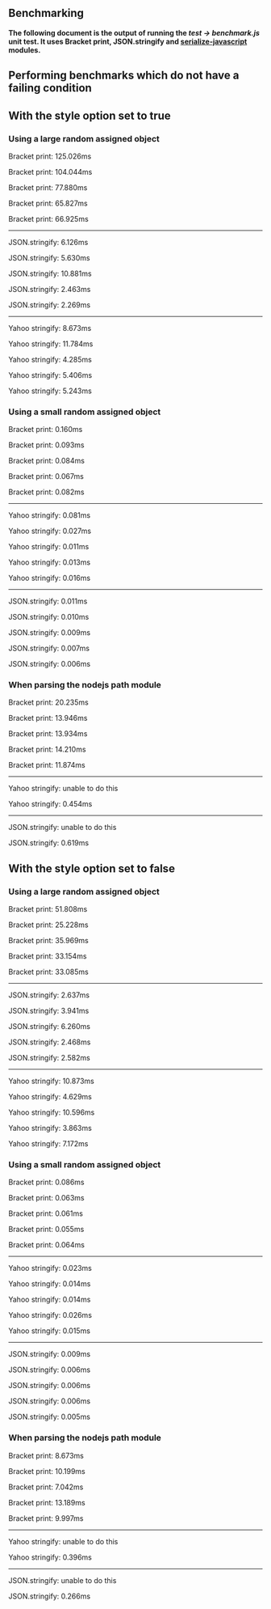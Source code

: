 ## Benchmarking

**The following document is the output of running the *test -> benchmark.js* unit test. It uses Bracket print, JSON.stringify and [serialize-javascript](https://www.npmjs.com/package/serialize-javascript) modules.**

## Performing benchmarks which do not have a failing condition
## With the style option set to true
### Using a large random assigned object

Bracket print: 125.026ms

Bracket print: 104.044ms

Bracket print: 77.880ms

Bracket print: 65.827ms

Bracket print: 66.925ms

-----------------------------

JSON.stringify: 6.126ms

JSON.stringify: 5.630ms

JSON.stringify: 10.881ms

JSON.stringify: 2.463ms

JSON.stringify: 2.269ms

-----------------------------

Yahoo stringify: 8.673ms

Yahoo stringify: 11.784ms

Yahoo stringify: 4.285ms

Yahoo stringify: 5.406ms

Yahoo stringify: 5.243ms

### Using a small random assigned object

Bracket print: 0.160ms

Bracket print: 0.093ms

Bracket print: 0.084ms

Bracket print: 0.067ms

Bracket print: 0.082ms

-----------------------------

Yahoo stringify: 0.081ms

Yahoo stringify: 0.027ms

Yahoo stringify: 0.011ms

Yahoo stringify: 0.013ms

Yahoo stringify: 0.016ms

-----------------------------

JSON.stringify: 0.011ms

JSON.stringify: 0.010ms

JSON.stringify: 0.009ms

JSON.stringify: 0.007ms

JSON.stringify: 0.006ms


### When parsing the nodejs path module

Bracket print: 20.235ms

Bracket print: 13.946ms

Bracket print: 13.934ms

Bracket print: 14.210ms

Bracket print: 11.874ms

-----------------------------

Yahoo stringify: unable to do this

Yahoo stringify: 0.454ms

-----------------------------

JSON.stringify: unable to do this

JSON.stringify: 0.619ms

## With the style option set to false
### Using a large random assigned object

Bracket print: 51.808ms

Bracket print: 25.228ms

Bracket print: 35.969ms

Bracket print: 33.154ms

Bracket print: 33.085ms

-----------------------------

JSON.stringify: 2.637ms

JSON.stringify: 3.941ms

JSON.stringify: 6.260ms

JSON.stringify: 2.468ms

JSON.stringify: 2.582ms

-----------------------------

Yahoo stringify: 10.873ms

Yahoo stringify: 4.629ms

Yahoo stringify: 10.596ms

Yahoo stringify: 3.863ms

Yahoo stringify: 7.172ms

### Using a small random assigned object

Bracket print: 0.086ms

Bracket print: 0.063ms

Bracket print: 0.061ms

Bracket print: 0.055ms

Bracket print: 0.064ms

-----------------------------

Yahoo stringify: 0.023ms

Yahoo stringify: 0.014ms

Yahoo stringify: 0.014ms

Yahoo stringify: 0.026ms

Yahoo stringify: 0.015ms

-----------------------------

JSON.stringify: 0.009ms

JSON.stringify: 0.006ms

JSON.stringify: 0.006ms

JSON.stringify: 0.006ms

JSON.stringify: 0.005ms

### When parsing the nodejs path module

Bracket print: 8.673ms

Bracket print: 10.199ms

Bracket print: 7.042ms

Bracket print: 13.189ms

Bracket print: 9.997ms

-----------------------------

Yahoo stringify: unable to do this

Yahoo stringify: 0.396ms

-----------------------------

JSON.stringify: unable to do this

JSON.stringify: 0.266ms

